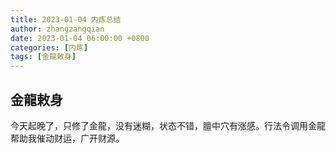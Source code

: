 ```yaml
---
title: 2023-01-04 内炼总结
author: zhangzangqian
date: 2023-01-04 06:00:00 +0800
categories: [内炼]
tags: [金龍敕身]
---
```


## 金龍敕身

今天起晚了，只修了金龍，没有迷糊，状态不错，膻中穴有涨感。行法令调用金龍帮助我催动财运，广开财源。